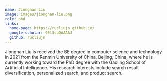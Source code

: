 ```yaml
---
name: Jiongnan Liu
image: images/jiongnan-liu.png
role: phd
links:
  home-page: https://rucliujn.github.io/
  google-scholar: 9El3sbQAAAAJ
  github: rucliujn
---
```


Jiongnan Liu is received the BE degree in computer science and technology in 2021 from the Renmin
University of China, Beijing, China, where he is currently working toward the PhD degree with the
Gaoling School of Artificial Intelligence. His research interests include search result diversification, personalized search, and product search.

